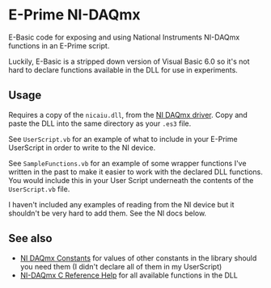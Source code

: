 # E-Prime NI-DAQmx

E-Basic code for exposing and using National Instruments NI-DAQmx functions in an E-Prime script.

Luckily, E-Basic is a stripped down version of Visual Basic 6.0 so it's not hard to declare functions available in the DLL for use in experiments.

## Usage

Requires a copy of the `nicaiu.dll`, from the [NI DAQmx driver](https://www.ni.com/en-il/support/downloads/drivers/download.ni-daqmx.html). Copy and paste the DLL into the same directory as your `.es3` file.

See `UserScript.vb` for an example of what to include in your E-Prime UserScript in order to write to the NI device.

See `SampleFunctions.vb` for an example of some wrapper functions I've written in the past to make it easier to work with the declared DLL functions. You would include this in your User Script underneath the contents of the `UserScript.vb` file.

I haven't included any examples of reading from the NI device but it shouldn't be very hard to add them. See the NI docs below.

## See also

- [NI DAQmx Constants](https://nidaqmx-python.readthedocs.io/en/latest/constants.html) for values of other constants in the library should you need them (I didn't declare all of them in my UserScript)
- [NI-DAQmx C Reference Help](https://zone.ni.com/reference/en-XX/help/370471AM-01/) for all available functions in the DLL
